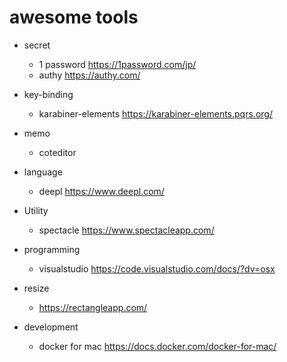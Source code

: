 
# awesome tools

- secret 
  - 1 password
  https://1password.com/jp/
  - authy
  https://authy.com/
- key-binding
  - karabiner-elements
  https://karabiner-elements.pqrs.org/
- memo
  - coteditor
- language
  - deepl 
  https://www.deepl.com/
- Utility
  - spectacle
  https://www.spectacleapp.com/
- programming
  - visualstudio
  https://code.visualstudio.com/docs/?dv=osx
- resize
  - https://rectangleapp.com/ 

- development
  - docker for mac 
  https://docs.docker.com/docker-for-mac/
